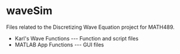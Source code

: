 # waveSim
Files related to the Discretizing Wave Equation project for MATH489.
* Karl's Wave Functions --- Function and script files
* MATLAB App Functions --- GUI files

